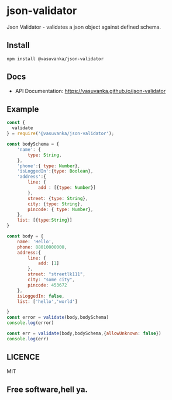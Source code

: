 # json-validator
Json Validator - validates a json object against defined schema.

## Install

```
npm install @vasuvanka/json-validator
```

## Docs

* API Documentation: https://vasuvanka.github.io/json-validator

## Example

```js
const {
  validate
} = require('@vasuvanka/json-validator');

const bodySchema = {
    'name': {
        type: String,
    },
    'phone':{ type: Number},
    'isLoggedIn':{type: Boolean},
    'address':{
        line: { 
            add : [{type: Number}]
        },
        street: {type: String},
        city: {type: String},
        pincode: { type: Number},
    },
    list: [{type:String}]
}

const body = {
    name: 'Hello',
    phone: 88010000000,
    address:{
        line: {
            add: [1]
        },
        street: "streetlk111",
        city: "some city",
        pincode: 453672
    },
    isLoggedIn: false,
    list: ['hello','world']

}
const error = validate(body,bodySchema)
console.log(error)

const err = validate(body,bodySchema,{allowUnknown: false})
console.log(err)

```
## LICENCE
MIT

## Free software,hell ya.